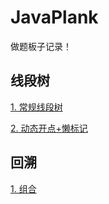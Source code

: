 # JavaPlank

做题板子记录！



## 线段树

<div>
    <a href="./SegmentTree/SegmentTree.java">1. 常规线段树</a>
    <p/>
    <a href="./SegmentTree/MyCalendar.java">2. 动态开点+懒标记</a>
</div>

## 回溯

<div>
    <p/>
    <a href="./Backtracking/Combination.md">1. 组合</a>
</div>

